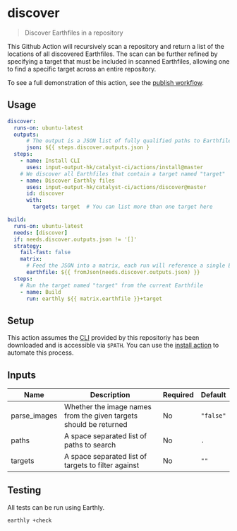 # discover

> Discover Earthfiles in a repository

This Github Action will recursively scan a repository and return a list of the
locations of all discovered Earthfiles. The scan can be further refined by
specifying a target that must be included in scanned Earthfiles, allowing one
to find a specific target across an entire repository.

To see a full demonstration of this action, see the
[publish workflow](../../.github/workflows/publish.yml).

## Usage

```yaml
discover:
  runs-on: ubuntu-latest
  outputs:
      # The output is a JSON list of fully qualified paths to Earthfiles
      json: ${{ steps.discover.outputs.json }
  steps:
    - name: Install CLI
      uses: input-output-hk/catalyst-ci/actions/install@master
    # We discover all Earthfiles that contain a target named "target"
    - name: Discover Earthly files
      uses: input-output-hk/catalyst-ci/actions/discover@master
      id: discover
      with:
        targets: target  # You can list more than one target here

build:
  runs-on: ubuntu-latest
  needs: [discover]
  if: needs.discover.outputs.json != '[]'
  strategy:
    fail-fast: false
    matrix:
      # Feed the JSON into a matrix, each run will reference a single Earthfile
      earthfile: ${{ fromJson(needs.discover.outputs.json) }}
  steps:
    # Run the target named "target" from the current Earthfile
    - name: Build
      run: earthly ${{ matrix.earthfile }}+target
```

## Setup

This action assumes the [CLI](../../cli) provided by this repositoriy has been
downloaded and is accessible via `$PATH`. You can use the
[install action](../install/) to automate this process.

## Inputs

| Name         | Description                                                       | Required | Default   |
| ------------ | ----------------------------------------------------------------- | -------- | --------- |
| parse_images | Whether the image names from the given targets should be returned | No       | `"false"` |
| paths        | A space separated list of paths to search                         | No       | `.`       |
| targets      | A space separated list of targets to filter against               | No       | `""`      |

## Testing

All tests can be run using Earthly.

```
earthly +check
```